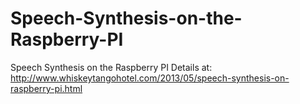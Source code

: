 # Speech-Synthesis-on-the-Raspberry-PI
Speech Synthesis on the Raspberry PI
Details at:
http://www.whiskeytangohotel.com/2013/05/speech-synthesis-on-raspberry-pi.html
